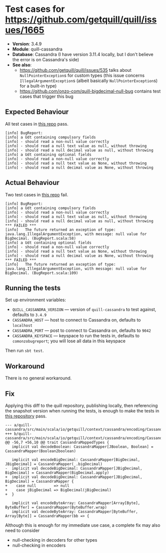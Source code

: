 # Test cases for https://github.com/getquill/quill/issues/1665

- **Version**: 3.4.9
- **Module**: quill-cassandra
- **Database**: Cassandra (I have version 3.11.4 locally, but I don't believe the error is on Cassandra's side)
- **See also**:
    - https://github.com/getquill/quill/issues/535 talks about `NullPointerException`s for custom types
        (this issue concerns `IllegalArgumentException`s (albeit basically `NullPointerException`s) for a built-in type)
    - https://github.com/onzo-com/quill-bigdecimal-null-bug contains test cases that trigger this bug

[repo]: https://github.com/onzo-com/quill-bigdecimal-null-bug

## Expected Behaviour

All test cases in [this repo][repo] pass.

```
[info] BugReport:
[info] a Udt containing compulsory fields
[info] - should read a non-null value correctly
[info] - should read a null text value as null, without throwing
[info] - should read a null decimal value as null, without throwing
[info] a Udt containing optional fields
[info] - should read a non-null value correctly
[info] - should read a null text value as None, without throwing
[info] - should read a null decimal value as None, without throwing
```

## Actual Behaviour

Two test cases in [this repo][repo] fail.

```
[info] BugReport:
[info] a Udt containing compulsory fields
[info] - should read a non-null value correctly
[info] - should read a null text value as null, without throwing
[info] - should read a null decimal value as null, without throwing *** FAILED ***
[info]   The future returned an exception of type: java.lang.IllegalArgumentException, with message: null value for BigDecimal. (BugReport.scala:58)
[info] a Udt containing optional fields
[info] - should read a non-null value correctly
[info] - should read a null text value as None, without throwing
[info] - should read a null decimal value as None, without throwing *** FAILED ***
[info]   The future returned an exception of type: java.lang.IllegalArgumentException, with message: null value for BigDecimal. (BugReport.scala:109)
```

## Running the tests

Set up environment variables:

- `QUILL_CASSANDRA_VERSION` — version of `quill-cassandra` to test against, defaults to `3.4.9`
- `CASSANDRA_HOST` — host to connect to Cassandra on, defaults to `localhost`
- `CASSANDRA_PORT` — post to connect to Cassandra on, defaults to `9042`
- `CASSANDRA_KEYSPACE` — keyspace to run the tests in, defaults to `comonzobugreport`; you will lose all data in this keyspace

Then run `sbt test`.

## Workaround

There is no general workaround.

## Fix

Applying this diff to the quill repository, publishing locally, then referencing the snapshot version when running the tests,
is enough to make the tests in [this repository][repo] pass.

```
--- a/quill-cassandra/src/main/scala/io/getquill/context/cassandra/encoding/CassandraTypes.scala
+++ b/quill-cassandra/src/main/scala/io/getquill/context/cassandra/encoding/CassandraTypes.scala
@@ -56,7 +56,10 @@ trait CassandraMappedTypes {
   implicit val decodeBoolean: CassandraMapper[JBoolean, Boolean] = CassandraMapper(Boolean2boolean)

   implicit val encodeBigDecimal: CassandraMapper[BigDecimal, JBigDecimal] = CassandraMapper(_.bigDecimal)
-  implicit val decodeBigDecimal: CassandraMapper[JBigDecimal, BigDecimal] = CassandraMapper(BigDecimal.apply)
+  implicit val decodeBigDecimal: CassandraMapper[JBigDecimal, BigDecimal] = CassandraMapper {
+    case null        => null
+    case jBigDecimal => BigDecimal(jBigDecimal)
+  }

   implicit val encodeByteArray: CassandraMapper[Array[Byte], ByteBuffer] = CassandraMapper(ByteBuffer.wrap)
   implicit val decodeByteArray: CassandraMapper[ByteBuffer, Array[Byte]] = CassandraMapper(bb => {
```

Although this is enough for my immediate use case, a complete fix may also need to consider
- null-checking in decoders for other types
- null-checking in encoders
